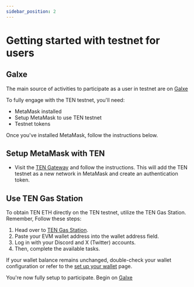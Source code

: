 ```yaml
---
sidebar_position: 2
---
```


# Getting started with testnet for users

## Galxe
The main source of activities to participate as a user in testnet are on [Galxe](https://galxe.com/ten)

To fully engage with the TEN testnet, you'll need:
- MetaMask installed
- Setup MetaMask to use TEN testnet
- Testnet tokens

Once you've installed MetaMask, follow the instructions below.

## Setup MetaMask with TEN
- Visit the [TEN Gateway](https://gateway.ten.xyz/) and follow the instructions. This will add the TEN testnet as a new network in MetaMask and create an authentication token.

## Use TEN Gas Station
To obtain TEN ETH directly on the TEN testnet, utilize the TEN Gas Station. Remember, Follow these steps:

1. Head over to [TEN Gas Station](https://faucet.ten.xyz/).
2. Paste your EVM wallet address into the wallet address field.
3. Log in with your Discord and X (Twitter) accounts.
4. Then, complete the available tasks.

If your wallet balance remains unchanged, double-check your wallet configuration or refer to the [set up your wallet](/docs/getting-started/for-users/setup-you-wallet) page.

You're now fully setup to participate. Begin on [Galxe](https://galxe.com/ten)
